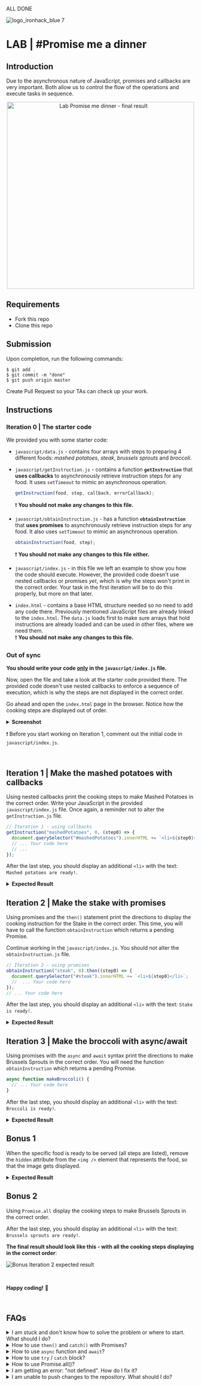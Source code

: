 ALL DONE

![logo_ironhack_blue 7](https://user-images.githubusercontent.com/23629340/40541063-a07a0a8a-601a-11e8-91b5-2f13e4e6b441.png)

# LAB | #Promise me a dinner

## Introduction

Due to the asynchronous nature of JavaScript, promises and callbacks are very important. Both allow us to control the flow of the operations and execute tasks in sequence.

<p align="center">

<img src="https://education-team-2020.s3.eu-west-1.amazonaws.com/web-dev/labs/lab-promise-me-dinner-cover.png" alt="Lab Promise me dinner - final result" width="500" />

</p>

## Requirements

- Fork this repo
- Clone this repo

## Submission

Upon completion, run the following commands:

```shell
$ git add .
$ git commit -m "done"
$ git push origin master
```

Create Pull Request so your TAs can check up your work.

## Instructions

### Iteration 0 | The starter code

We provided you with some starter code:

- `javascript/data.js` - contains four arrays with steps to preparing 4 different foods: _mashed potatoes_, _steak_, _brussels sprouts_ and _broccoli_.

- `javascript/getInstruction.js` - contains a function **`getInstruction`** that **uses callbacks** to asynchronously retrieve instruction steps for any food. It uses `setTimeout` to mimic an asynchronous operation.

  ```js
  getInstruction(food, step, callback, errorCallback);
  ```

  :exclamation: **You should not make any changes to this file.**

- `javascript/obtainInstruction.js` - has a function **`obtainInstruction`** that **uses promises** to asynchronously retrieve instruction steps for any food. It also uses `setTimeout` to mimic an asynchronous operation.

  ```js
  obtainInstruction(food, step);
  ```

  :exclamation: **You should not make any changes to this file either.**

- `javascript/index.js` - in this file we left an example to show you how the code should execute. However, the provided code doesn't use nested callbacks or promises _yet_, which is why the steps won't print in the correct order. Your task in the first iteration will be to do this properly, but more on that later.

- `index.html` - contains a base HTML structure needed so no need to add any code there. Previously mentioned JavaScript files are already linked to the `index.html`. The `data.js` loads first to make sure arrays that hold instructions are already loaded and can be used in other files, where we need them.  
  :exclamation: **You should not make any changes to this file.**

### Out of sync

**You should write your code <u>only</u> in the `javascript/index.js` file.**

Now, open the file and take a look at the starter code provided there. The provided code doesn't use nested callbacks to enforce a sequence of execution, which is why the steps are not displayed in the correct order.

Go ahead and open the `index.html` page in the browser. Notice how the cooking steps are displayed out of order.

<details>
  <summary><b>Screenshot</b></summary>

![Steps out of sync](https://education-team-2020.s3.eu-west-1.amazonaws.com/web-dev/labs/lab-promise-me-dinner-out-of-sync.gif)

</details>

:exclamation: Before you start working on Iteration 1, comment out the initial code in `javascript/index.js`.

<br>

## Iteration 1 | Make the mashed potatoes with callbacks

Using nested callbacks print the cooking steps to make Mashed Potatoes in the correct order. Write your JavaScript in the provided `javascript/index.js` file. Once again, a reminder not to alter the `getInstruction.js` file.

```javascript
// Iteration 1 - using callbacks
getInstruction("mashedPotatoes", 0, (step0) => {
  document.querySelector("#mashedPotatoes").innerHTML += `<li>${step0}</li>`;
  // ... Your code here
  // ...
});
```

After the last step, you should display an additional `<li>` with the text: `Mashed potatoes are ready!`.

<details>
  <summary><b>Expected Result</b></summary>

![Iteration 1 expected result](https://education-team-2020.s3.eu-west-1.amazonaws.com/web-dev/labs/lab-promise-me-dinner-1-result.gif)

</details>

## Iteration 2 | Make the stake with promises

Using promises and the `then()` statement print the directions to display the cooking instruction for the Stake in the correct order. This time, you will have to call the function `obtainInstruction` which returns a pending Promise.

Continue working in the `javascript/index.js`. You should not alter the `obtainInstruction.js` file.

```javascript
// Iteration 2 - using promises
obtainInstruction("steak", 0).then((step0) => {
  document.querySelector("#steak").innerHTML += `<li>${step0}</li>`;
  //  ... Your code here
});
// ... Your code here
```

After the last step, you should display an additional `<li>` with the text: `Stake is ready!`.

<details>
  <summary><b>Expected Result</b></summary>

![Iteration 2 expected result](https://education-team-2020.s3.eu-west-1.amazonaws.com/web-dev/labs/lab-promise-me-dinner-2-result.gif)

</details>

## Iteration 3 | Make the broccoli with async/await

Using promises with the `async` and `await` syntax print the directions to make Brussels Sprouts in the correct order. You will need the function `obtainInstruction` which returns a pending Promise.

```javascript
async function makeBroccoli() {
  // ... Your code here
}
```

After the last step, you should display an additional `<li>` with the text: `Broccoli is ready!`.

<details>
  <summary><b>Expected Result</b></summary>

![Iteration 3 expected result](https://education-team-2020.s3.eu-west-1.amazonaws.com/web-dev/labs/lab-promise-me-dinner-3-result.gif)

</details>

## Bonus 1

When the specific food is ready to be served (all steps are listed), remove the `hidden` attribute from the `<img />` element that represents the food, so that the image gets displayed.

<details>
  <summary><b>Expected Result</b></summary>

![Bonus Iteration 1 expected result](https://education-team-2020.s3.eu-west-1.amazonaws.com/web-dev/labs/lab-promise-me-dinner-bonus-1-result.gif)

</details>

## Bonus 2

Using `Promise.all` display the cooking steps to make Brussels Sprouts in the correct order.

After the last step, you should display an additional `<li>` with the text: `Brussels sprouts are ready!`.

**The final result should look like this - with all the cooking steps displaying in the correct order**:

![Bonus Iteration 2 expected result](https://education-team-2020.s3.eu-west-1.amazonaws.com/web-dev/labs/lab-promise-me-dinner-bonus-2-result.gif)

<br>

**Happy coding!** :blue_heart:

<br>

## FAQs

<details>
  <summary>I am stuck and don't know how to solve the problem or where to start. What should I do?</summary>

  <br>

If you are stuck in your code and don't know how to solve the problem or where to start, you should take a step back and try to form a clear question about the specific issue you are facing. This will help you narrow down the problem and come up with potential solutions.

For example, is it a concept that you don't understand, or are you receiving an error message that you don't know how to fix? It is usually helpful to try to state the problem as clearly as possible, including any error messages you are receiving. This can help you communicate the issue to others and potentially get help from classmates or online resources.

Once you have a clear understanding of the problem, you will be able to start working toward the solution.

  <br>

[Back to top](#faqs)

</details>

<details>
  <summary>How to use <code>then()</code> and <code>catch()</code> with Promises?</summary>

  <br>
  
  When working with Promises or a *function that returns a promise*, you can attach the `.then()` method to handle the resolved value and a `catch()` method to handle the possible rejection value.

Here is an example of how to use `.then()` and `.catch()` to handle a simple promise:

```js
myPromise
  .then((result) => {
    console.log(result);
  })
  .catch((error) => {
    console.log(error);
  });
```

  <br>

Here is an example of using `.then()` and `.catch()` to handle a promise returned by a function/method:

```js
someAPI
  .getData()
  .then((result) => {
    console.log(result);
  })
  .catch((error) => {
    console.log(error);
  });
```

  <br>

If you are trying to execute multiple promises in a sequence, you can do so by returning a promise from a `.then()` block. Example:

```js
someAPI
  .getData()
  .then((result1) => {
    console.log(result1);
    return someAPI.getData();
  }) // Return another pending promise
  .then((result2) => {
    // Handle the returned promise
    console.log(result2);
  })
  .catch((error) => {
    console.log(error);
  });
```

The first line `someAPI.getData()` initiates an asynchronous operation, which returns a promise. The `.then()` method is then called on the promise to handle the resolved value.

The first `then()` returns another promise with another call to `someAPI.getData()`, which allows to chain another `then()` function that handles the second resolved value, logging it to the console.

  <br>

[Back to top](#faqs)

</details>

<details>
  <summary>How to use <code>async</code> function and <code>await</code>?</summary>

  <br>

You create an asynchronous function by using the `async` keyword before the function definition.

An `async` function allows you to use the `await` keyword inside the function body to wait for a promise to resolve.

When using an `async` function to handle asynchronous code (e.g. API call) that may potentially throw an error, we have to add a `try`/`catch` block to be able to handle any potential errors.

##### Syntax

```js
async function doSomething() {
  try {
    // Code that will be executed asynchronously
    // that might throw an error
  } catch (error) {
    // Handle the error
  }
}
```

  <br>

##### Using `await` inside an `async` function

Here is an example of using `await` inside of an `async` function to await for a promise to resolve:

```js
async function getData() {
  try {
    let response = await fetch(
      "https://api.github.com/search/repositories?q=js"
    );
    let data = await response.json();
    console.log(data);
  } catch (error) {
    // error
  }
}
```

  <br>

In the above example, the first `await` is used to wait for the promise returned by `fetch()` to resolve. The value of the resolved promise is then assigned to the variable `response`.

The second `await` is used to parse the response as json object, and is used to wait for the promise returned by `response.json()`. The resolved value is then assigned to the variable `data`.

The function uses the `return` keyword to return the `data` to allow consuming the value outside of the function.

  <br>

##### An `async` function always returns a Promise

The difference between a _regular function_ and an `async` function is that the **`async` function always returns a Promise**.

Once defined, you can invoke an `async` function just like a regular function and **handle the Promise it returns using `.then()` and `.catch()` or `await`**.

  <br>

Here's an example of using `then` and `catch` to handle a Promise returned by an `async` function:

```js
async function greeting() {
  // An `async` function always returns a promise
  // This value will be returned as a Promise
  return "HELLO IRONHACKERS!";
}

greeting()
  .then((result) => {
    console.log(result);
  })
  .catch((error) => {
    console.log("Error:", error);
  });
```

  <br>

Here's an example of handling the same `async` function but this time using `await`:

```js
async function greeting() {
  // Async function always returns a promise
  // This value will be returned as a Promise
  return "HELLO IRONHACKERS"!;
}

// We need another wrapper `async` function so that we can use `await`
async function wrapperFunction() {
  try {
    const result = await greeting(
    console.log(result);
  }
  catch (error) {
    console.log("Error:", error);
  }
}
```

Note that we needed another wrapper `async` function to be able to use `await`.

  <br>

[Back to top](#faqs)

</details>

<details>
  <summary>How to use <code>try</code> / <code>catch</code> block?</summary>

  <br>

The `try`/`catch` block is used to handle errors that occur during the execution of a program.

The `try` block contains the code that might throw an error, and the `catch` block contains the code that will handle the error.

Here is an example of using a `try`/`catch` block:

```js
try {
  // Code that might throw an error
} catch (error) {
  // Handle the error
}
```

  <br>

The `try`/`catch` block is typically used in `async` functions when handling asynchronous code that may potentially throw an error.

Here is an example of using a `try`/`catch` block in an `async` function when handling a promise:

```js
async function doSomething() {
  try {
    // Code that might throw an error
    const result = await someAsyncFunction();
  } catch (error) {
    // Handle the error
    console.error(error);
  }
}
```

In the above example, the `try` block contains an asynchronous operation that might throw an error: `await someAsyncFunction()`. If an error is thrown, execution will automatically jump to the `catch` block.

  <br>

[Back to top](#faqs)

</details>

<details>
  <summary>How to use </code>Promise.all()</code>?</summary>

  <br>

The `Promise.all()` method is used for handling multiple promises at the same time. It works in the following way:

1. `Promise.all()` takes an array of promises. Example:

   > ```js
   > Promise.all([promise1, promise2, promise3]);
   > ```

2. **`Promise.all()` returns a pending promise**, allowing you to handle it with `.then()` and `catch()` or with `await`. Example:

   > ```js
   > Promise.all([promise1, promise2, promise3])
   >   .then((result) => {})
   >   .catch((error) => {});
   > ```

3. **It resolves successfully only if all input promises are fulfilled.** The resolved value is an array of resolved input promises. Example:

   > ```js
   > Promise.all([promise1, promise2, promise3])
   >   .then((values) => {
   >     // Resolved value is an array
   >     console.log("promise1 value: ", values[0]);
   >     console.log("promise2 value: ", values[1]);
   >     console.log("promise3 value: ", values[2]);
   >   })
   >   .catch((error) => {});
   > ```

4. **If even one of the input promises gets rejected, the returned promise gets rejected** with an Error and the execution jumps to the `catch` block.

  <br>

##### Handling `Promise.all()` with `then()` / `catch()`

Here is an example of using `Promise.all()` and handling the returned promise with `.then()` and `.catch()`:

```js
const promise1 = new Promise((resolve, reject) => {
  resolve("HELLO");
});

const promise2 = new Promise((resolve, reject) => {
  resolve("WORLD");
});

Promise.all([promise1, promise2])
  .then((values) => {
    console.log(values);
  })
  .catch((error) => {
    console.log(error);
  });
```

In the above example, we define two new promises, `promise1` and `promise2`, and use the `Promise.all()` to handle them at the same time.

The `Promise.all( [promise1, promise2] )` returns a new promise, that is fulfilled with an array of fulfilled values from the input promises (`promise1` and `promise2`). We named this array `values`.

  <br>

##### Handling `Promise.all()` with `await()`

Here is another example of handling `Promise.all()` and the returned promise with `await`:

```js
const promise1 = new Promise((resolve, reject) => {
  resolve("HELLO");
});

const promise2 = new Promise((resolve, reject) => {
  resolve("WORLD");
});

async function handlePromiseAll() {
  try {
    const values = Promise.all([promise1, promise2]);
    console.log(values);
  } catch (error) {
    console.log(error);
  }
}

handlePromiseAll();
```

In the above example, we define two new promises, `promise1` and `promise2` just as before, and use the `Promise.all()` to handle them at the same time.

When working with `await` we also need an `async` function, which is the reason for having the function `handlePromiseAll`.

Inside this function, the `await` keyword is used to wait for the returned promise by `Promise.all()` to resolve. The resolved value is assigned to the variable `values`.

  <br>

[Back to top](#faqs)

</details>

<details>
  <summary>I am getting an error: "not defined". How do I fix it?</summary>

  <br>

The "ReferenceError: variable is not defined" error in JavaScript occurs when you try to access a variable or a function that has not been defined yet or is out of scope.

To fix the issue, check that you have defined the variable or function that you are trying to use and double-check the spelling to make sure you are using the correct name.

In case the variable or a function is defined in another file, make sure that the file has been imported or loaded correctly.

  <br>

[Back to top](#faqs)

</details>

<details>
  <summary>I am unable to push changes to the repository. What should I do?</summary>

  <br>

There are a couple of possible reasons why you may be unable to _push_ changes to a Git repository:

1. **You have not committed your changes:** Before you can push your changes to the repository, you need to commit them using the `git commit` command. Make sure you have committed your changes and try pushing again. To do this, run the following terminal commands from the project folder:

   ```bash
   git add .
   git commit -m "Your commit message"
   git push
   ```

2. **You do not have permission to push to the repository:** If you have cloned the repository directly from the main Ironhack repository without making a _Fork_ first, you do not have write access to the repository.
   To check which remote repository you have cloned, run the following terminal command from the project folder:

   ```bash
   git remote -v
   ```

If the link shown is the same as the main Ironhack repository, you will need to fork the repository to your GitHub account first, and then clone your fork to your local machine to be able to push the changes.

Note: You may want to make a copy of the code you have locally, to avoid losing it in the process.

  <br>

[Back to top](#faqs)

</details>
